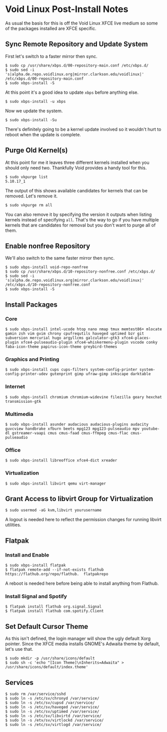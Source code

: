 # Void Linux Post-Install Notes

As usual the basis for this is off the Void Linux XFCE live medium so some of
the packages installed are XFCE specific.

## Sync Remote Repository and Update System

First let's switch to a faster mirror then sync.

```console
$ sudo cp /usr/share/xbps.d/00-repository-main.conf /etc/xbps.d/
$ sudo sed -i 's|alpha.de.repo.voidlinux.org|mirror.clarkson.edu/voidlinux|' /etc/xbps.d/00-repository-main.conf
$ sudo xbps-install -S
```

At this point it's a good idea to update `xbps` before anything else.

```console
$ sudo xbps-install -u xbps
```

Now we update the system.

```console
$ sudo xbps-install -Su
```

There's definitely going to be a kernel update involved so it wouldn't hurt to
reboot when the update is complete.

## Purge Old Kernel(s)

At this point for me it leaves three different kernels installed when you
should only need two. Thankfully Void provides a handy tool for this.

```console
$ sudo vkpurge list
5.10.17_1
```

The output of this shows available candidates for kernels that can be removed.
Let's remove it.

```console
$ sudo vkpurge rm all
```

You can also remove it by specifying the version it outputs when listing
kernels instead of specifying `all`. That's the way to go if you have
multiple kernels that are candidates for removal but you don't want to purge
all of them.

## Enable nonfree Repository

We'll also switch to the same faster mirror then sync.

```console
$ sudo xbps-install void-repo-nonfree
$ sudo cp /usr/share/xbps.d/10-repository-nonfree.conf /etc/xbps.d/
$ sudo sed -i 's|alpha.de.repo.voidlinux.org|mirror.clarkson.edu/voidlinux|' /etc/xbps.d/10-repository-nonfree.conf
$ sudo xbps-install -S
```

## Install Packages

### Core

```console
$ sudo xbps-install intel-ucode htop nano nmap tmux memtest86+ mlocate gamin zsh vim gvim chrony cpufrequtils haveged uptimed bzr git subversion mercurial hugo argyllcms galculator-gtk3 xfce4-places-plugin xfce4-pulseaudio-plugin xfce4-whiskermenu-plugin vscode conky faba-icon-theme papirus-icon-theme greybird-themes
```

### Graphics and Printing

```console
$ sudo xbps-install cups cups-filters system-config-printer system-config-printer-udev gutenprint gimp ufraw-gimp inkscape darktable
```

### Internet

```console
$ sudo xbps-install chromium chromium-widevine filezilla geary hexchat transmission-gtk
```

### Multimedia

```console
$ sudo xbps-install asunder audacious audacious-plugins audacity guvcview handbrake xfburn beets mpg123 mpg123-pulseaudio mpv youtube-dl gstreamer-vaapi cmus cmus-faad cmus-ffmpeg cmus-flac cmus-pulseaudio
```

### Office

```console
$ sudo xbps-install libreoffice xfce4-dict xreader
```

### Virtualization

```console
$ sudo xbps-install libvirt qemu virt-manager
```

## Grant Access to libvirt Group for Virtualization

```console
$ sudo usermod -aG kvm,libvirt yourusername
```

A logout is needed here to reflect the permission changes for running libvirt
utilities.

## Flatpak

### Install and Enable

```console
$ sudo xbps-install flatpak
$ flatpak remote-add --if-not-exists flathub https://flathub.org/repo/flathub.  flatpakrepo
```

A reboot is needed here before being able to install anything from Flathub.

### Install Signal and Spotify

```console
$ flatpak install flathub org.signal.Signal
$ flatpak install flathub com.spotify.Client
```

## Set Default Cursor Theme

As this isn't defined, the login manager will show the ugly default Xorg
pointer. Since the XFCE media installs GNOME's Adwaita theme by default, let's
use that.

```console
$ sudo mkdir -p /usr/share/icons/default
$ sudo sh -c 'echo "[Icon Theme]\nInherits=Adwaita" > /usr/share/icons/default/index.theme'
```

## Services

```console
$ sudo rm /var/service/sshd
$ sudo ln -s /etc/sv/chronyd /var/service/
$ sudo ln -s /etc/sv/cupsd /var/service/
$ sudo ln -s /etc/sv/haveged /var/service/
$ sudo ln -s /etc/sv/uptimed /var/service/
$ sudo ln -s /etc/sv/libvirtd /var/service/
$ sudo ln -s /etv/sv/virtlockd /var/service/
$ sudo ln -s /etc/sv/virtlogd /var/service/
```
